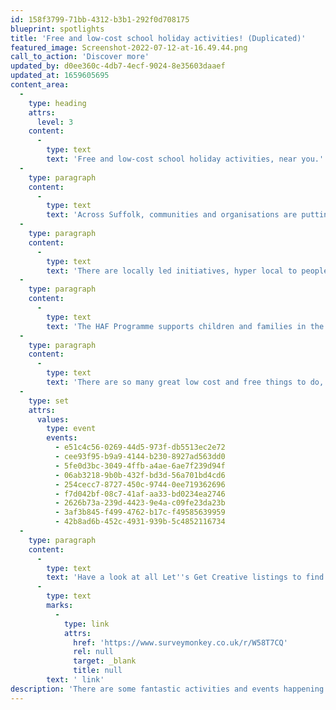 ```yaml
---
id: 158f3799-71bb-4312-b3b1-292f0d708175
blueprint: spotlights
title: 'Free and low-cost school holiday activities! (Duplicated)'
featured_image: Screenshot-2022-07-12-at-16.49.44.png
call_to_action: 'Discover more'
updated_by: d0ee360c-4db7-4ecf-9024-8e35603daaef
updated_at: 1659605695
content_area:
  -
    type: heading
    attrs:
      level: 3
    content:
      -
        type: text
        text: 'Free and low-cost school holiday activities, near you.'
  -
    type: paragraph
    content:
      -
        type: text
        text: 'Across Suffolk, communities and organisations are putting together engaging programmes of activity to suit all ages of young people (and those with SEND) to give them opportunities to learn new skills, meet new friends, build confidence, and explore their creativity.'
  -
    type: paragraph
    content:
      -
        type: text
        text: 'There are locally led initiatives, hyper local to people’s communities as well as many funded by the HAF Programme.'
  -
    type: paragraph
    content:
      -
        type: text
        text: 'The HAF Programme supports children and families in the school holidays. Outside of term-time, the Programme provides healthy food and enriching activities to free school meal, eligible children.'
  -
    type: paragraph
    content:
      -
        type: text
        text: 'There are so many great low cost and free things to do, and we’ll keep adding them here, but for now, here are a few picks to inspire you.'
  -
    type: set
    attrs:
      values:
        type: event
        events:
          - e51c4c56-0269-44d5-973f-db5513ec2e72
          - cee93f95-b9a9-4144-b230-8927ad563dd0
          - 5fe0d3bc-3049-4ffb-a4ae-6ae7f239d94f
          - 06ab3218-9b0b-432f-bd3d-56a701bd4cd6
          - 254cecc7-8727-450c-9744-0ee719362696
          - f7d042bf-08c7-41af-aa33-bd0234ea2746
          - 2626b73a-239d-4423-9e4a-c09fe23da23b
          - 3af3b845-f499-4762-b17c-f49585639959
          - 42b8ad6b-452c-4931-939b-5c4852116734
  -
    type: paragraph
    content:
      -
        type: text
        text: 'Have a look at all Let''s Get Creative listings to find something to suit you. And if you know of any event or activity that you would like to see listed here, fill out details via this'
      -
        type: text
        marks:
          -
            type: link
            attrs:
              href: 'https://www.surveymonkey.co.uk/r/W58T7CQ'
              rel: null
              target: _blank
              title: null
        text: ' link'
description: 'There are some fantastic activities and events happening all over our county to keep young people entertained, curious and learning over the school holidays. Have a look at our Let’s Get Creative Listings to find something near you!'
---
```


